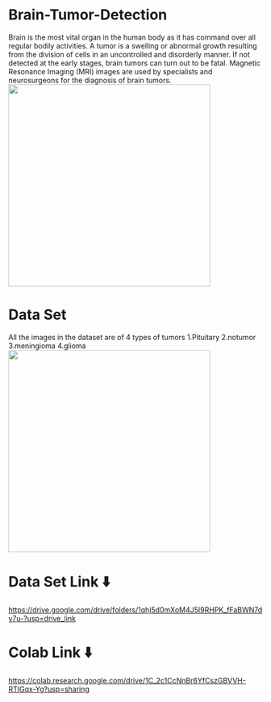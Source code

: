 # Brain-Tumor-Detection
Brain is the most vital organ in the human body as it has command over all regular bodily activities. A tumor is a swelling or abnormal growth resulting from the division of cells in an uncontrolled and disorderly manner. If not detected at the early stages, brain tumors can turn out to be fatal. Magnetic Resonance Imaging (MRI) images are used by specialists and neurosurgeons for the diagnosis of brain tumors. 
<img src="https://github.com/HEMANTHESWARREDDY/Brain-Tumor-Detection/assets/86761812/b2e1cb4f-6cc8-41ff-b48d-a4f6188db6b6" width="400" height="400"/>


# Data Set
All the images in the dataset are of 4 types of tumors
1.Pituitary
2.notumor
3.meningioma
4.glioma
<img src="https://github.com/HEMANTHESWARREDDY/Brain-Tumor-Detection/assets/86761812/fc573761-867f-43a2-bf96-d89ed5113a78" width="400" height="400"/>


# Data Set Link ⬇️
https://drive.google.com/drive/folders/1qhj5d0mXoM4J5I9RHPK_fFaBWN7dy7u-?usp=drive_link

# Colab Link ⬇️
https://colab.research.google.com/drive/1C_2c1CcNnBr6YfCszGBVVH-RTIGqx-Yg?usp=sharing
